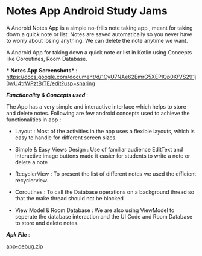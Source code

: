 # Notes App Android Study Jams

A Android Notes App is a simple no-frills note taking app , meant for taking down a quick note or list. 
Notes are saved automatically so you never have to worry about losing anything. We can delete the note anytime we want.

A Android App for taking down a quick note or list in Kotlin using Concepts like Coroutines, Room Database.

<b> * Notes App Screenshots* </b> : https://docs.google.com/document/d/1CyU7NAe62EmrG5XEPIQp0KfVS291j0wU4trWPztBrTE/edit?usp=sharing

<b> *Functionality & Concepts used* </b> :

The App has a very simple and interactive interface which helps to store and delete notes.
Following are few android concepts used to achieve the functionalities in app :

- Layout : Most of the activities in the app uses a flexible layouts, which is easy to handle for different screen sizes.

- Simple & Easy Views Design : Use of familiar audience EditText and interactive image buttons made it easier for students to write a note or delete a note

- RecyclerView : To present the list of different notes  we used the efficient recyclerview.

- Coroutines : To call the Database operations on a background thread so that the make thread should not be blocked

- View Model  & Room Database : We are also using ViewModel to seperate the database interaction and the UI Code and Room Database to store and delete notes. 

<b> *Apk File* </b> :

[app-debug.zip](https://github.com/sahilshirodkar1630/NotesAppASJ/files/7840732/app-debug.zip)
